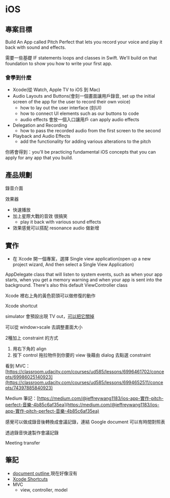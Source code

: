 # iOS

## 專案目標

Build An App called Pitch Perfect that lets you record your voice and play it back with sound and effects.

需要一些基礎 IF statements loops and classes in Swift. We'll build on that foundation to show you how to write your first app.

### 會學到什麼

* Xcode\(從 Watch, Apple TV to iOS 到 Mac\)
* Audio Layouts and Buttons\(會刻一個畫面讓用戶錄音, set up the initial screen of the app for the user to record their own voice\)
  * how to lay out the user interface \(刻UI\)
  * how to connect UI elements such as our buttons to code
  * audio effects 會放一個入口讓用戶 can apply audio effects
* Delegation and Recording
  * how to pass the recorded audio from the first screen to the second
* Playback and Audio Effects
  * add the functionality for adding various alterations to the pitch

你將會得到：you'll be practicing fundamental iOS concepts that you can apply for any app that you build.

## 產品規劃

錄音介面

效果器

* 快速播放
* 加上星際大戰的音效 很搞笑
  * play it back with various sound effects
* 效果感覺可以搭配 resonance audio 做新增

## 實作

* 在 Xcode 開一個專案，選擇 Single view application\(open up a new project wizard, And then select a Single View Application\)

AppDelegate class that will listen to system events, such as when your app starts, when you get a memory warning and when your app is sent into the background. There's also this default ViewController class



Xcode 裡右上角的黃色箭頭可以做修復的動作

Xcode shortcut

simulator 會預設出現 TV out，[可以把它關掉](https://stackoverflow.com/questions/29721782/xcode-disable-tv-out-window)

可以從 window&gt;scale 去調整畫面大小

2種加上 constraint 的方式

1. 用右下角的 align
2. 按下 control 拖拉物件到你要的 view 後藉由 dialog 去點選 constraint





看到 MVC：[https://classroom.udacity.com/courses/ud585/lessons/6996461702/concepts/69986025140923](https://classroom.udacity.com/courses/ud585/lessons/6994652511/concepts/74397885840923)

Medium 筆記：[https://medium.com/@jeffreywang1183/ios-app-實作-pitch-perfect-音樂-4b85c6af35ea](https://medium.com/@jeffreywang1183/ios-app-實作-pitch-perfect-音樂-4b85c6af35ea)

感覺可以做成錄音後轉換成會議記錄，連結 Google document 可以有時間對照表

透過錄音快速製作會議記錄

Meeting transfer

## 筆記

* [document outline ](https://www.youtube.com/watch?v=3YnJEwNr3ck) 現在好像沒有
* [Xcode Shortcuts](https://classroom.udacity.com/courses/ud585/lessons/6994652511/concepts/9736c9fa-55ae-4c4b-b317-0ffcfcb80fae)
* MVC
  * view, controller, model







### 

